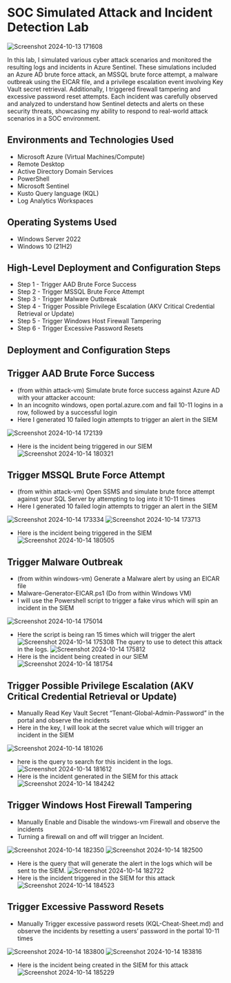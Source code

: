 # SOC Simulated Attack and Incident Detection Lab
<p align="center">

![Screenshot 2024-10-13 171608](https://github.com/user-attachments/assets/9ddf83c0-9adc-4b7b-83c8-b76e9e3d0a4a)

</p>

In this lab, I simulated various cyber attack scenarios and monitored the resulting logs and incidents in Azure Sentinel. These simulations included an Azure AD brute force attack, an MSSQL brute force attempt, a malware outbreak using the EICAR file, and a privilege escalation event involving Key Vault secret retrieval. Additionally, I triggered firewall tampering and excessive password reset attempts. Each incident was carefully observed and analyzed to understand how Sentinel detects and alerts on these security threats, showcasing my ability to respond to real-world attack scenarios in a SOC environment.




<h2>Environments and Technologies Used</h2>

- Microsoft Azure (Virtual Machines/Compute)
- Remote Desktop
- Active Directory Domain Services
- PowerShell
- Microsoft Sentinel
- Kusto Query language (KQL)
- Log Analytics Workspaces

<h2>Operating Systems Used </h2>

- Windows Server 2022
- Windows 10 (21H2)

<h2>High-Level Deployment and Configuration Steps</h2>

- Step 1 - Trigger AAD Brute Force Success
- Step 2 - Trigger MSSQL Brute Force Attempt 
- Step 3 - Trigger Malware Outbreak
- Step 4 - Trigger Possible Privilege Escalation (AKV Critical Credential Retrieval or Update)
- Step 5 - Trigger Windows Host Firewall Tampering
- Step 6 - Trigger Excessive Password Resets



<h2>Deployment and Configuration Steps</h2>

<h2>Trigger AAD Brute Force Success</h2>  

- (from within attack-vm) Simulate brute force success against Azure AD with your attacker account:
- In an incognito windows, open portal.azure.com and fail 10-11 logins in a row, followed by a successful login
- Here I generated 10 failed login attempts to trigger an alert in the SIEM

![Screenshot 2024-10-14 172139](https://github.com/user-attachments/assets/2bc82abc-33ba-49cf-a9b9-e84198284555)
- Here is the incident being triggered in our SIEM
![Screenshot 2024-10-14 180321](https://github.com/user-attachments/assets/331d5934-66eb-4a09-a533-a32c370aef88)




<h2>Trigger MSSQL Brute Force Attempt </h2> 

- (from within attack-vm) Open SSMS and simulate brute force attempt against your SQL Server by attempting to log into it 10-11 times
-  Here I generated 10 failed login attempts to trigger an alert in the SIEM

![Screenshot 2024-10-14 173334](https://github.com/user-attachments/assets/81936f24-7461-492e-ad6c-3ac0505f14f8)
![Screenshot 2024-10-14 173713](https://github.com/user-attachments/assets/1c30ccd8-2ba3-44c7-a13f-ac49cf28009a)
- Here is the incident being triggered in the SIEM
![Screenshot 2024-10-14 180505](https://github.com/user-attachments/assets/3ddee8a4-0da1-4e81-ab33-c28a9bc5e40f)


<h2>Trigger Malware Outbreak </h2>

- (from within windows-vm) Generate a Malware alert by using an EICAR file
- Malware-Generator-EICAR.ps1 (Do from within Windows VM)
- I will use the Powershell script to trigger a fake virus which will spin an incident in the SIEM

![Screenshot 2024-10-14 175014](https://github.com/user-attachments/assets/0c255ad7-38e4-4fd7-ba5b-d81df15ccd1f)
- Here the script is being ran 15 times which will trigger the alert
![Screenshot 2024-10-14 175308](https://github.com/user-attachments/assets/df6b8904-6d37-4194-9617-6dc3072b4cc5)
The query to use to detect this attack in the logs.
![Screenshot 2024-10-14 175812](https://github.com/user-attachments/assets/1bc96699-784d-4e8e-aa22-031baafd9e9c)
- Here is the incident being created in our SIEM
![Screenshot 2024-10-14 181754](https://github.com/user-attachments/assets/9fe0e543-7505-40fd-ae6c-4c6cb6a0e023)



<h2>Trigger Possible Privilege Escalation (AKV Critical Credential Retrieval or Update) </h2>

- Manually Read Key Vault Secret “Tenant-Global-Admin-Password” in the portal and observe the incidents
- Here in the key, I will look at the secret value which will trigger an incident in the SIEM

![Screenshot 2024-10-14 181026](https://github.com/user-attachments/assets/9c0a4397-be0f-426f-9e0d-a4075af78c4f)
- here is the query to search for this incident in the logs.
![Screenshot 2024-10-14 181612](https://github.com/user-attachments/assets/ecaa9f64-378f-4c96-a172-6a88f7d5bc57)
- Here is the incident generated in the SIEM for this attack
![Screenshot 2024-10-14 184242](https://github.com/user-attachments/assets/52aa7c26-1992-44bb-ad06-90cf0f6dbbfa)


<h2>Trigger Windows Host Firewall Tampering </h2>

- Manually Enable and Disable the windows-vm Firewall and observe the incidents
- Turning a firewall on and off will trigger an Incident.

![Screenshot 2024-10-14 182350](https://github.com/user-attachments/assets/c95911a3-150f-4c0e-89f0-370f5ff5d326)
![Screenshot 2024-10-14 182500](https://github.com/user-attachments/assets/f8ebfccd-70d6-4c53-9b4f-202bd0a8916f)
- Here is the query that will generate the alert in the logs which will be sent to the SIEM.
![Screenshot 2024-10-14 182722](https://github.com/user-attachments/assets/db755087-a6db-4158-ade3-326ae971b324)
- Here is the incident triggered in the SIEM for this attack
![Screenshot 2024-10-14 184523](https://github.com/user-attachments/assets/43a91643-964b-4c0a-9705-70940cb4263b)



<h2>Trigger Excessive Password Resets</h2> 

- Manually Trigger excessive password resets (KQL-Cheat-Sheet.md) and observe the incidents by resetting a users’ password in the portal 10-11 times
 
![Screenshot 2024-10-14 183800](https://github.com/user-attachments/assets/1a809175-d382-4aae-882f-9279085b46a9)
![Screenshot 2024-10-14 183816](https://github.com/user-attachments/assets/681f9971-5284-456b-981c-764b45427fab)
- Here is the incident being created in the SIEM for this attack
![Screenshot 2024-10-14 185229](https://github.com/user-attachments/assets/10c3af59-3377-4d30-aeb9-650deb0b11ca)























